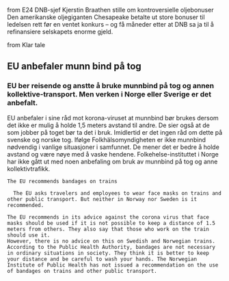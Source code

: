 from E24
DNB-sjef Kjerstin Braathen stille om kontroversielle oljebonuser
Den amerikanske oljegiganten Chesapeake betalte ut store bonuser til ledelsen rett før en ventet konkurs – og få måneder etter at DNB sa ja til å refinansiere selskapets enorme gjeld.

from Klar tale

## EU anbefaler munn bind på tog 

### EU ber reisende og anstte å bruke munnbind på tog og annen kollektive-transport. Men verken i Norge eller Sverige er det anbefalt. 

EU anbefaler i sine råd mot korona-viruset at munnbind bør brukes dersom det ikke er mulig å holde 1,5 meters avstand til andre. De sier også at de som jobber på toget bør ta det i bruk. 
Imidlertid er det ingen råd om dette på svenske og norske tog. Ifølge Folkhälsomyndigheten er ikke munnbind nødvendig i vanlige situasjoner i samfunnet. De mener det er bedre å holde avstand og være nøye med å vaske hendene. Folkehelse-instituttet i Norge har ikke gått ut med noen anbefaling om bruk av munnbind på tog og anne kollektivtrafikk. 

```
The EU recommends bandages on trains

  The EU asks travelers and employees to wear face masks on trains and other public transport. But neither in Norway nor Sweden is it recommended.

The EU recommends in its advice against the corona virus that face masks should be used if it is not possible to keep a distance of 1.5 meters from others. They also say that those who work on the train should use it.
However, there is no advice on this on Swedish and Norwegian trains. According to the Public Health Authority, bandages are not necessary in ordinary situations in society. They think it is better to keep your distance and be careful to wash your hands. The Norwegian Institute of Public Health has not issued a recommendation on the use of bandages on trains and other public transport.

```

